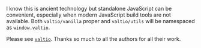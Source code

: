 I know this is ancient technology but standalone JavaScript can be convenient, especially when modern JavaScript build tools are not available.  Both `valtio/vanilla` proper and `valtio/utils` will be namespaced as `window.valtio`.

Please see [`valtio`](https://github.com/pmndrs/valtio).   Thanks so much to all the authors for all their work.